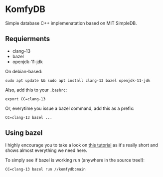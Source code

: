 # KomfyDB

Simple database C++ implemenatation based on MIT SimpleDB.

## Requierments

- clang-13
- bazel
- openjdk-11-jdk

On debian-based:
```
sudo apt update && sudo apt install clang-13 bazel openjdk-11-jdk
```

Also, add this to your `.bashrc`:
```
export CC=clang-13
```

Or, everytime you issue a bazel command, add this as a prefix:

```
CC=clang-13 bazel ...
```

## Using bazel

I highly encourage you to take a look on 
[this tutorial](https://docs.bazel.build/versions/main/tutorial/cpp.html) as
it's really short and shows almost everything we need here.

To simply see if bazel is working run (anywhere in the source tree!):

```
CC=clang-13 bazel run //komfydb:main
```

